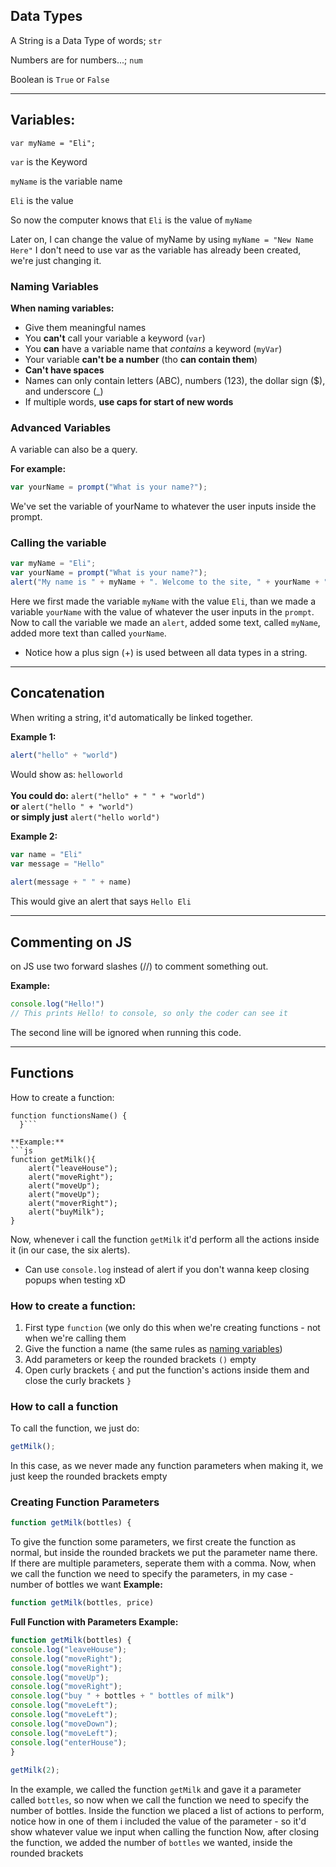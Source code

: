## Data Types

A String is a Data Type of words; `str`

Numbers are for numbers...; `num`

Boolean is `True` or `False`

***

## Variables:

`var myName = "Eli";`

`var` is the Keyword

`myName` is the variable name

`Eli` is the value

So now the computer knows that `Eli` is the value of `myName`

Later on, I can change the value of myName by using `myName = "New Name Here"`
I don't need to use var as the variable has already been created, we're just changing it.

### Naming Variables

**When naming variables:**
* Give them meaningful names
* You **can't** call your variable a keyword (`var`)
* You **can** have a variable name that *contains* a keyword (`myVar`)
* Your variable **can't be a number** (tho **can contain them**)
* **Can't have spaces**
* Names can only contain letters (ABC), numbers (123), the dollar sign ($), and underscore (_)
* If multiple words, **use caps for start of new words**

### Advanced Variables

A variable can also be a query.

**For example:**
```js
var yourName = prompt("What is your name?");
```
We've set the variable of yourName to whatever the user inputs inside the prompt.

### Calling the variable

```js
var myName = "Eli";
var yourName = prompt("What is your name?");
alert("My name is " + myName + ". Welcome to the site, " + yourName + "!");
```
Here we first made the variable `myName` with the value `Eli`, than we made a variable `yourName` with the value of whatever the user inputs in the `prompt`.
Now to call the variable we made an `alert`, added some text, called `myName`, added more text than called `yourName`.
* Notice how a plus sign (+) is used between all data types in a string.

***

## Concatenation

When writing a string, it'd automatically be linked together.

**Example 1:**
```js
alert("hello" + "world")
```
Would show as:
`helloworld`
<br><br>
**You could do:** `alert("hello" + " " + "world")`<br>
**or** `alert("hello " + "world")`<br>
**or simply just** `alert("hello world")`<br>

**Example 2:**
```js
var name = "Eli"
var message = "Hello"
 
alert(message + " " + name)
```
This would give an alert that says `Hello Eli`

***

## Commenting on JS
on JS use two forward slashes (//) to comment something out.

**Example:**
```js
console.log("Hello!")
// This prints Hello! to console, so only the coder can see it
```
The second line will be ignored when running this code.

***

## Functions
How to create a function:
```
function functionsName() {
  }```

**Example:**
```js
function getMilk(){
    alert("leaveHouse");
    alert("moveRight");
    alert("moveUp");
    alert("moveUp");
    alert("moverRight");
    alert("buyMilk");
}
```
Now, whenever i call the function `getMilk` it'd perform all the actions inside it (in our case, the six alerts).
* Can use `console.log` instead of alert if you don't wanna keep closing popups when testing xD

### How to create a function:
1. First type `function` (we only do this when we're creating functions - not when we're calling them
2. Give the function a name (the same rules as [naming variables](#naming-variables))
3. Add parameters or keep the rounded brackets `()` empty
4. Open curly brackets `{` and put the function's actions inside them and close the curly brackets `}`

### How to call a function
To call the function, we just do:
```js
getMilk();
```
In this case, as we never made any function parameters when making it, we just keep the rounded brackets empty

### Creating Function Parameters
```js
function getMilk(bottles) {
```
To give the function some parameters, we first create the function as normal, but inside the rounded brackets we put the parameter name there. If there are multiple parameters, seperate them with a comma. Now, when we call the function we need to specify the parameters, in my case - number of bottles we want
**Example:**
```js
function getMilk(bottles, price)
```

**Full Function with Parameters Example:**
```js
function getMilk(bottles) {
console.log("leaveHouse");
console.log("moveRight");
console.log("moveRight");
console.log("moveUp");
console.log("moveRight");
console.log("buy " + bottles + " bottles of milk")
console.log("moveLeft");
console.log("moveLeft");
console.log("moveDown");
console.log("moveLeft");
console.log("enterHouse");
}
 
getMilk(2);
```
In the example, we called the function `getMilk` and gave it a parameter called `bottles`, so now when we call the function we need to specify the number of bottles.
Inside the function we placed a list of actions to perform, notice how in one of them i included the value of the parameter - so it'd show whatever value we input when calling the function
Now, after closing the function, we added the number of `bottles` we wanted, inside the rounded brackets
